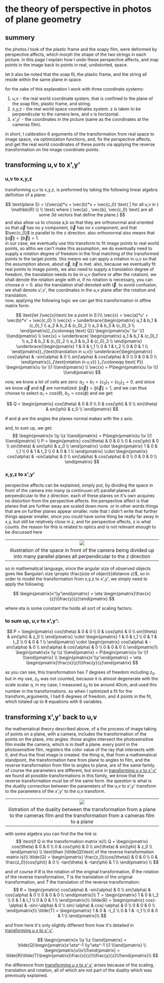 # the theory of perspective in photos of plane geometry

## summery

the photos I took of the plastic frame and the soapy film, were deformed by perspective affects, which morph the shape of the two strings in each picture.
in this page I explain how I undo these perspective affects, and map points in the image back to points in real, undistorted, space.

let it also be noted that the soap fil, the plastic frame, and the string all reside within the same plane in space.

for the sake of this explanation I work with three coordinate systems:

1. u,v - the real world coordinate system, that is confined to the plane of the soap film, plastic frame, and string.
2. x,y,z - the real world space coordinates system. z is taken to be perpendicular to the camera lens, and x is horizontal.
3. x',y' - the coordinates in the picture (same as the coordinates at the cameras film).

in short, I calibration 6 arguments of the transformation from real space to image space, via optimization functions, and, fix the perspective affects, and get the real world coordinates of these points via applying the reverse transformation on the image coordinate points.

## transforming u,v to x',y'

### u,v to x,y,z

transforming u,v to x,y,z, is preformed by taking the following linear algebra definition of a plane:

$$
\text{plane S} = \{\vec{a}*u + \vec{b}*v + \vec{c_0} \text{ | for all u,v in } \mathbb{R} \} \\
\text{ where } \vec{a} , \vec{b}, \vec{c_0} \text{ are all some 3d vectors that define the plane.}
$$
and also allow us to choose a,b so that they are orthonormal and oriented so that $\vec{a}$ has no y component, $\vec{b}$ has no x component, and that $\vec{c_0}$ is parallel to the z direction. also orthonormal also means that $\|\vec{a}\|=\|\vec{b}\|=1$.  
in our case, we eventually use this transform to fit image points to real world points, so altho we can't make this assumption, we do eventually need to supply a rotation degree of freedom in the final matching of the transformed points to the target points. this means we can apply a rotation in u,v so that the assumption above, about $\vec{a}$, $\vec{b}$ is met. also, because we eventually fit real points to image points, we also need to supply a translation degree of freedom, the translation needs to be in u,v (before or after the rotation). we shall denote the rotation angle with $\alpha$, if no rotation is necessary, you can choose $\alpha = 0$. also the translation shall denoted with $\vec{t}$. to avoid confusion, we shall denote u',v', the coordinates in the u,v plane after the rotation and translation.  
now, applying the following logic we can get this transformation in affine matrix form:

$$
\text{let }\vec{x}\text{ be a point in S:}\\
\vec{x} = \vec{a}*u' + \vec{b}*v' + \vec{c_0} \\
\vec{x} = \underbrace{\begin{pmatrix}
a_1 & b_1 & (c_0)_1 \\
a_2 & b_2 & (c_0)_2 \\
a_3 & b_3 & (c_0)_3 \\
\end{pmatrix}}_{\coloneqq \text{ Q}}
\begin{pmatrix}u' \\v' \\1 \\\end{pmatrix} \\
\vec{x} = \underbrace{
\begin{pmatrix}
a_1 & b_1 & (c_0)_1 \\
a_2 & b_2 & (c_0)_2 \\
a_3 & b_3 & (c_0)_3 \\
\end{pmatrix}
\underbrace{\begin{pmatrix}
1 & 0 & t_1 \\
0 & 1 & t_2 \\
0 & 0 & 1 \\
\end{pmatrix}}_{\text{translation in u,v}}
\underbrace{\begin{pmatrix}
cos(\alpha) & -sin(\alpha) & 0 \\
sin(\alpha) & cos(\alpha)  & 0 \\
0           & 0            & 0 \\
\end{pmatrix}}_{\text{rotation in u,v}}
}_{\coloneqq \text{ P}}
\begin{pmatrix}u \\v \\1 \\\end{pmatrix} \\
\vec{x} = P\begin{pmatrix}u \\v \\1 \\\end{pmatrix}
$$

now, we know a lot of cells are zero: $a_2 = b_1 = (c_0)_1 = (c_0)_2 = 0$. and since we know $\vec{a}$ and $\vec{b}$ are normalized: $\|\vec{a}\|=\|\vec{b}\|=1$, and we can thus choose to select $a_1=cos(\theta)$, $b_2=cos(\phi)$ and we get:

$$
Q =
\begin{pmatrix}
cos(\theta) & 0         & 0       \\
0           & cos(\phi) & 0       \\
sin(\theta) & sin(\phi) & z_0     \\
\end{pmatrix}
$$

$\theta$ and $\phi$ are the angles the planes normal makes with the z axis.

and, to sum up, we get:
$$
\begin{pmatrix}x \\y \\z \\\end{pmatrix} = P\begin{pmatrix}u \\v \\1 \\\end{pmatrix} \\
P = \begin{pmatrix}
cos(\theta) & 0         & 0       \\
0           & cos(\phi) & 0       \\
sin(\theta) & sin(\phi) & z_0     \\
\end{pmatrix}
\cdot
\begin{pmatrix}
1 & 0 & t_1 \\
0 & 1 & t_2 \\
0 & 0 & 1 \\
\end{pmatrix}
\cdot
\begin{pmatrix}
cos(\alpha) & -sin(\alpha) & 0 \\
sin(\alpha) & cos(\alpha)  & 0 \\
0           & 0            & 0 \\
\end{pmatrix}
$$

### x,y,z to x',y'

perspective affects can be explained, simply put, by dividing the space in front of the camera into many (a continuum of) parallel planes all perpendicular to the z direction. each of these planes on it's own acquires no distortion from the perspective affects. the perspective affect is that planes that are further away are scaled down more. or in other words things that are on further planes appear smaller. note that I didn't write that further things appear smaller, since you could have some thing be really far away in x,y, but still be relatively close in z, and for perspective affects, z is what counts. the reason for this is related to optics and is not relevant enough to be discussed here

||
|:--:|
|![](perspective_affect_explination.png)|
|illustration of the space in front of the camera being divided up into many parallel planes all perpendicular to the z direction|

so in mathematical language, since the angular size of observed objects goes like $angular\ size \propto \frac{size of object}{distance z}$, so in order to model the transformation from x,y,z to x',y', we simply need to apply the following:

$$
\begin{pmatrix}x'\\y'\end{pmatrix} = \eta \begin{pmatrix}\frac{x}{z}\\\frac{y}{z}\end{pmatrix}
$$

where eta is some constant the holds all sort of scaling factors.

### to sum up, u,v to x',y':

$$
P = \begin{pmatrix}
cos(\theta) & 0         & 0       \\
0           & cos(\phi) & 0       \\
sin(\theta) & sin(\phi) & z_0     \\
\end{pmatrix}
\cdot
\begin{pmatrix}
1 & 0 & t_1 \\
0 & 1 & t_2 \\
0 & 0 & 1 \\
\end{pmatrix}
\cdot
\begin{pmatrix}
cos(\alpha) & -sin(\alpha) & 0 \\
sin(\alpha) & cos(\alpha)  & 0 \\
0           & 0            & 0 \\
\end{pmatrix}\\
\begin{pmatrix}x \\y \\z \\\end{pmatrix} = P\begin{pmatrix}u \\v \\1 \\\end{pmatrix} \\
\begin{pmatrix}x'\\y'\end{pmatrix} = \eta \begin{pmatrix}\frac{x}{z}\\\frac{y}{z}\end{pmatrix}
$$

as you can see, this transformation has 7 degrees of freedom including $z_0$. but in my use, $z_0$ was not counted, because it is almost degenerate with the scale scalar $\eta$, in my case, I measured $z_0$ to be around 40cm, and used this number in the transformations. so when I optimized a fit for the transform_arguments, I had 6 degrees of freedom, and 4 points in the fit, which totaled up to 8 equations with 6 variables.

## transforming x',y' back to u,v

the mathematical theory described above, of a the process of image taking of points on a plane, with a camera, includes the transformation of the points on the plane, into angles. those angles intersect the photosensitive film inside the camera, which is in itself a plane. every point in the photosensitive film, registers the color value of the ray that intersects with it, and thus the final image is created. the thing is, that from a mathematical standpoint, the transformation here from plane to angles to film, and the reverse transformation from film to angles to plane, are of the same family. of course the parameters are different, but since in [transforming u,v to x',y'](#transforming-uv-to-xy) we found all possible transformations in this family, we know that the reverse transformation must be of the same form. the question is what is the duality connection between the parameters of the u,v to x',y' transform to the parameters of the x',y' to the u,v transform.  

||
|:--:|
|![](perspective_affect_duality_explination.png)|
|ilistration of the duality between the transformation from a plane to the cameras film and the transformation from a cameras film to a plane|

with some algebra you can find the the link is:
$$
\text{if Q in the transformation matrix is}\\
Q = 
\begin{pmatrix}
cos(\theta) & 0         & 0       \\
0           & cos(\phi) & 0       \\
sin(\theta) & sin(\phi) & z_0     \\
\end{pmatrix} \\
\text{than }\tilde{Q}\text{ of the reverse transformation matrix is}\\
\tilde{Q} = 
\begin{pmatrix}
\frac{z_0}{cos(\theta)} & 0                     & 0       \\
0                       & \frac{z_0}{cos(\phi)} & 0       \\
-tan(\theta)            & -tan(\phi)            & 1       \\
\end{pmatrix} \\
$$

and of course if $R$ is the rotation of the original transformation, $\tilde{R}$ the rotation of the reverse transformation, $T$ is the translation of the original transformation, and $\tilde{T}$ the translation of the reverse transformation:
$$
R = \begin{pmatrix}
cos(\alpha) & -sin(\alpha) & 0 \\
sin(\alpha) & cos(\alpha)  & 0 \\
0           & 0            & 0 \\
\end{pmatrix}\\
T = \begin{pmatrix}
1 & 0 & t_2 \\
0 & 1 & t_1 \\
0 & 0 & 1   \\
\end{pmatrix}\\
\tilde{R} = \begin{pmatrix}
cos(-\alpha) & -sin(-\alpha) & 0 \\
sin(-\alpha) & cos(-\alpha)  & 0 \\
0           & 0            & 0 \\
\end{pmatrix}\\
\tilde{T} = \begin{pmatrix}
1 & 0 & -t_2 \\
0 & 1 & -t_1 \\
0 & 0 & 1   \\
\end{pmatrix}\\
$$

and from here it's only slightly different from how it's detailed in [transforming u,v to x',y'](#transforming-uv-to-xy).

$$
\begin{pmatrix}x \\y \\z \\\end{pmatrix} = \tilde{Q}\begin{pmatrix}x'\eta^-1 \\y'\eta^-1 \\1 \\\end{pmatrix} \\
\begin{pmatrix}u\\v\\1\end{pmatrix} = \tilde{R}\tilde{T}\begin{pmatrix}\frac{x}{z}\\\frac{y}{z}\\1\end{pmatrix}\\
$$

the difference from [transforming u,v to x',y'](#transforming-uv-to-xy) arises because of the scaling, translation and rotation, all of which are not part of the duality which was previously explained.
